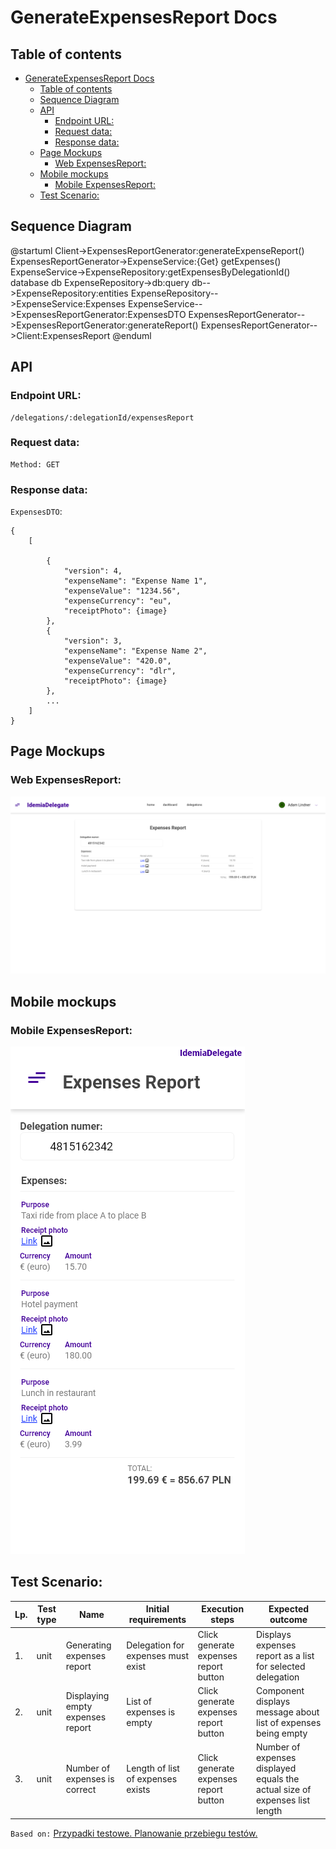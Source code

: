 # GenerateExpensesReport Docs

## Table of contents
- [GenerateExpensesReport Docs](#generateexpensesreport-docs)
  - [Table of contents](#table-of-contents)
  - [Sequence Diagram](#sequence-diagram)
  - [API](#api)
    - [Endpoint URL:](#endpoint-url)
    - [Request data:](#request-data)
    - [Response data:](#response-data)
  - [Page Mockups](#page-mockups)
    - [Web ExpensesReport:](#web-expensesreport)
  - [Mobile mockups](#mobile-mockups)
    - [Mobile ExpensesReport:](#mobile-expensesreport)
  - [Test Scenario:](#test-scenario)

<a name="sequence-diagram"></a>
## Sequence Diagram
@startuml
Client->ExpensesReportGenerator:generateExpenseReport()
ExpensesReportGenerator->ExpenseService:{Get} getExpenses()
ExpenseService->ExpenseRepository:getExpensesByDelegationId()
database db
ExpenseRepository->db:query
db-->ExpenseRepository:entities
ExpenseRepository-->ExpenseService:Expenses
ExpenseService-->ExpensesReportGenerator:ExpensesDTO
ExpensesReportGenerator-->ExpensesReportGenerator:generateReport()
ExpensesReportGenerator-->Client:ExpensesReport
@enduml

<a name="api"></a>
## API
<a name="endpoint-url"></a>
### Endpoint URL:
```
/delegations/:delegationId/expensesReport
```
<a name="request-data"></a>
### Request data:
```
Method: GET 
```
<a name="response-data"></a>
### Response data:
`ExpensesDTO`:
```json5
{ 
    [
        
        {
            "version": 4,
            "expenseName": "Expense Name 1",
            "expenseValue": "1234.56",
            "expenseCurrency": "eu",
            "receiptPhoto": {image}
        },
        {
            "version": 3,
            "expenseName": "Expense Name 2",
            "expenseValue": "420.0",
            "expenseCurrency": "dlr",
            "receiptPhoto": {image}
        },
        ...
    ]
}
```

<a name="page-mockups"></a>
## Page Mockups

### Web ExpensesReport:
![Form expensesReport mockup](./mockups/web-expensesReport.png?raw=true "ExpensesReport form")

<a name="mobile-mockups"></a>
## Mobile mockups

### Mobile ExpensesReport:
![Mobile expensesReport mockup](./mockups/mobile-expensesReport.png?raw=true "Mobile expensesReport form")

<a name="test-cases"></a>
## Test Scenario:

| Lp. | Test type | Name | Initial requirements | Execution steps | Expected outcome |
| --- | --- | --- | --- | --- | --- |
| 1. | unit | Generating expenses report | Delegation for expenses must exist | Click generate expenses report button  |  Displays expenses report as a list for selected delegation
| 2. | unit | Displaying empty expenses report | List of expenses is empty | Click generate expenses report button | Component displays message about list of expenses being empty
| 3. | unit | Number of expenses is correct | Length of list of expenses exists | Click generate expenses report button | Number of expenses displayed equals the actual size of expenses list length


`Based on:` [Przypadki testowe. Planowanie przebiegu testów.](https://bulldogjob.pl/articles/244-przypadki-testowe-planowanie-przebiegu-testow) 
